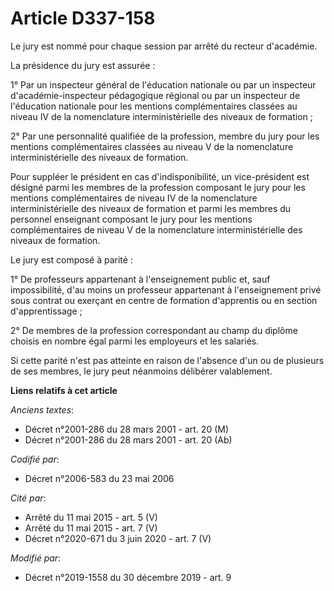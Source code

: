 # Article D337-158

Le jury est nommé pour chaque session par arrêté du recteur d'académie.

La présidence du jury est assurée :

1° Par un inspecteur général de l'éducation nationale ou par un inspecteur d'académie-inspecteur pédagogique régional ou par
un inspecteur de l'éducation nationale pour les mentions complémentaires classées au niveau IV de la nomenclature
interministérielle des niveaux de formation ;

2° Par une personnalité qualifiée de la profession, membre du jury pour les mentions complémentaires classées au niveau V de
la nomenclature interministérielle des niveaux de formation.

Pour suppléer le président en cas d'indisponibilité, un vice-président est désigné parmi les membres de la profession
composant le jury pour les mentions complémentaires de niveau IV de la nomenclature interministérielle des niveaux de
formation et parmi les membres du personnel enseignant composant le jury pour les mentions complémentaires de niveau V de la
nomenclature interministérielle des niveaux de formation.

Le jury est composé à parité :

1° De professeurs appartenant à l'enseignement public et, sauf impossibilité, d'au moins un professeur appartenant à
l'enseignement privé sous contrat ou exerçant en centre de formation d'apprentis ou en section d'apprentissage ;

2° De membres de la profession correspondant au champ du diplôme choisis en nombre égal parmi les employeurs et les salariés.

Si cette parité n'est pas atteinte en raison de l'absence d'un ou de plusieurs de ses membres, le jury peut néanmoins
délibérer valablement.

**Liens relatifs à cet article**

_Anciens textes_:

  - Décret n°2001-286 du 28 mars 2001 - art. 20 (M)
  - Décret n°2001-286 du 28 mars 2001 - art. 20 (Ab)

_Codifié par_:

  - Décret n°2006-583 du 23 mai 2006

_Cité par_:

  - Arrêté du 11 mai 2015 - art. 5 (V)
  - Arrêté du 11 mai 2015 - art. 7 (V)
  - Décret n°2020-671 du 3 juin 2020 - art. 7 (V)

_Modifié par_:

  - Décret n°2019-1558 du 30 décembre 2019 - art. 9
